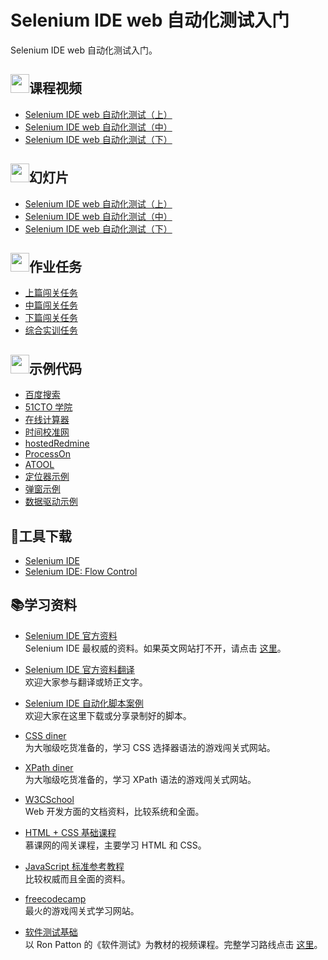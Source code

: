 # Selenium IDE web 自动化测试入门

Selenium IDE web 自动化测试入门。

## <img src="https://raw.githubusercontent.com/wangding/courses/master/images/video.png" height="30">课程视频

- [Selenium IDE web 自动化测试（上）](http://edu.51cto.com/course/course_id-7320.html)  
- [Selenium IDE web 自动化测试（中）](http://edu.51cto.com/course/course_id-7425.html)
- [Selenium IDE web 自动化测试（下）](http://edu.51cto.com/course/course_id-7578.html)

## <img src="https://raw.githubusercontent.com/wangding/courses/master/images/presentation.png" height="30">幻灯片

- [Selenium IDE web 自动化测试（上）](https://github.com/wangding/courses/blob/master/seleniumIDE/Selenium%20IDE%20WEB%E8%87%AA%E5%8A%A8%E5%8C%96%E6%B5%8B%E8%AF%95%E5%85%A5%E9%97%A8%EF%BC%88%E4%B8%8A%EF%BC%89.pptx?raw=true)  
- [Selenium IDE web 自动化测试（中）](https://github.com/wangding/courses/blob/master/seleniumIDE/Selenium%20IDE%20WEB%E8%87%AA%E5%8A%A8%E5%8C%96%E6%B5%8B%E8%AF%95%E5%85%A5%E9%97%A8%EF%BC%88%E4%B8%AD%EF%BC%89.pptx?raw=true)
- [Selenium IDE web 自动化测试（下）](https://github.com/wangding/courses/blob/master/seleniumIDE/Selenium%20IDE%20WEB%E8%87%AA%E5%8A%A8%E5%8C%96%E6%B5%8B%E8%AF%95%E5%85%A5%E9%97%A8%EF%BC%88%E4%B8%8B%EF%BC%89.pptx?raw=true)

## <img src="https://raw.githubusercontent.com/wangding/courses/master/images/homework.png" height="30">作业任务

- [上篇闯关任务](assignment1.md)
- [中篇闯关任务](assignment2.md)
- [下篇闯关任务](assignment3.md)
- [综合实训任务](assignment4.md)

## <img src="https://raw.githubusercontent.com/wangding/courses/master/images/code.png" height="30">示例代码

- [百度搜索](https://github.com/wangding/seIDE/tree/master/baidu)
- [51CTO 学院](https://github.com/wangding/seIDE/tree/master/edu51cto)
- [在线计算器](https://github.com/wangding/seIDE/tree/master/zxjsq)
- [时间校准网](https://github.com/wangding/seIDE/tree/master/time)
- [hostedRedmine](https://github.com/wangding/seIDE/tree/master/hostedredmine)
- [ProcessOn](https://github.com/wangding/seIDE/tree/master/ProcessOn)
- [ATOOL](https://github.com/wangding/seIDE/tree/master/ATOOL)
- [定位器示例](https://github.com/wangding/seIDE/tree/master/locator)
- [弹窗示例](https://github.com/wangding/seIDE/tree/master/alert)
- [数据驱动示例](https://github.com/wangding/seIDE/tree/master/DDT)

## :hammer:工具下载

- [Selenium IDE](https://addons.mozilla.org/zh-CN/firefox/addon/selenium-ide/)
- [Selenium IDE: Flow Control](https://addons.mozilla.org/zh-CN/firefox/addon/flow-control/)

## :books:学习资料

- [Selenium IDE 官方资料](http://www.seleniumhq.org/docs/02_selenium_ide.jsp)  
  Selenium IDE 最权威的资料。如果英文网站打不开，请点击 [这里](https://github.com/wangding/SeleniumIDEDoc/blob/master/images/seleniumIDEDoc.png)。
  
- [Selenium IDE 官方资料翻译](https://github.com/wangding/SeleniumIDEDoc)  
  欢迎大家参与翻译或矫正文字。
  
- [Selenium IDE 自动化脚本案例](https://github.com/wangding/seIDE)  
  欢迎大家在这里下载或分享录制好的脚本。
  
- [CSS diner](http://flukeout.github.io/)  
  为大咖级吃货准备的，学习 CSS 选择器语法的游戏闯关式网站。
  
- [XPath diner](http://www.topswagcode.com/xpath/)  
  为大咖级吃货准备的，学习 XPath 语法的游戏闯关式网站。
  
- [W3CSchool](http://www.w3school.com.cn/)  
  Web 开发方面的文档资料，比较系统和全面。
  
- [HTML + CSS 基础课程](http://www.imooc.com/learn/9)  
  慕课网的闯关课程，主要学习 HTML 和 CSS。
  
- [JavaScript 标准参考教程](http://JavaScript。ruanyifeng。com)  
  比较权威而且全面的资料。
  
- [freecodecamp](https://freecodecamp.cn/)  
  最火的游戏闯关式学习网站。
  
- [软件测试基础](http://edu.51cto.com/course/course_id-1026.html)  
  以 Ron Patton 的《软件测试》为教材的视频课程。完整学习路线点击 [这里](http://www.hostedredmine.com/projects/software_testing/wiki/2016-2)。 
